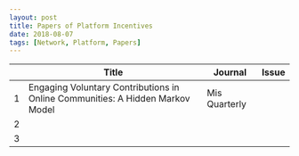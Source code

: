 ```yaml
---
layout: post
title: Papers of Platform Incentives
date: 2018-08-07
tags: [Network, Platform, Papers]
---
```




|      | Title                                    | Journal       | Issue |
| :--- | ---------------------------------------- | ------------- | ----- |
| 1    | Engaging Voluntary Contributions in Online Communities: A Hidden Markov Model | Mis Quarterly |       |
| 2    |                                          |               |       |
| 3    |                                          |               |       |

